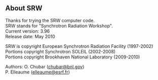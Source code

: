 ## About SRW
Thanks for trying the SRW computer code.  
SRW stands for "Synchrotron Radiation Workshop".  
Current version: 3.96  
Release date: May 2010

SRW is copyright European Synchrotron Radiation Facility (1997-2002)  
Portions copyright Synchrotron SOLEIL (2002-2008)  
Portions copyright Brookhaven National Laboratory (2009-2010)

Authors:
O. Chubar (chubar@bnl.gov)  
P. Elleaume (elleaume@esrf.fr)

